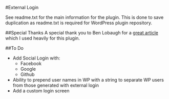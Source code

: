 #External Login

See readme.txt for the main information for the plugin.
This is done to save duplication as readme.txt is required for WordPress plugin repository.

##Special Thanks
A special thank you to Ben Lobaugh for a [great article](https://ben.lobaugh.net/blog/7175/wordpress-replace-built-in-user-authentication) which I used heavily for this plugin.

##To Do
- Add Social Login with:
    - Facebook
    - Google
    - Github
- Ability to prepend user names in WP with a string to separate WP users from those generated with external login
- Add a custom login screen
